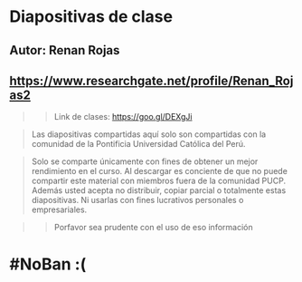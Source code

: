 ﻿# Diapositivas de clase

## Autor: Renan Rojas 
## https://www.researchgate.net/profile/Renan_Rojas2

>> Link de clases: https://goo.gl/DEXgJi

> Las diapositivas compartidas aquí solo son compartidas con la comunidad de la Pontificia Universidad Católica del Perú.

> Solo se comparte únicamente con fines de obtener un mejor rendimiento en el curso. Al descargar es conciente de que no puede compartir este material con miembros fuera de la comunidad PUCP. Además usted acepta no distribuir, copiar parcial o totalmente estas diapositivas. Ni usarlas con fines lucrativos personales o empresariales.

>> Porfavor sea prudente con el uso de eso información

# #NoBan :(